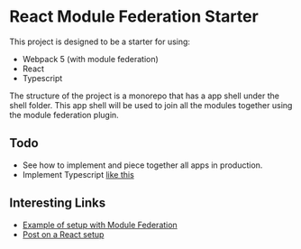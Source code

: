 # React Module Federation Starter

This project is designed to be a starter for using:

- Webpack 5 (with module federation)
- React
- Typescript

The structure of the project is a monorepo that has a app shell under the shell folder.
This app shell will be used to join all the modules together using the module federation plugin.

## Todo
- See how to implement and piece together all apps in production.
- Implement Typescript [like this](https://github.com/module-federation/module-federation-examples/tree/master/typescript)

## Interesting Links
- [Example of setup with Module Federation](https://github.com/module-federation/module-federation-examples/issues/102#issuecomment-695162211)
- [Post on a React setup](https://www.nicolasdelfino.com/blog/micro-frontends-module-federation-webpack#monorepo--yarn-workspaces)
